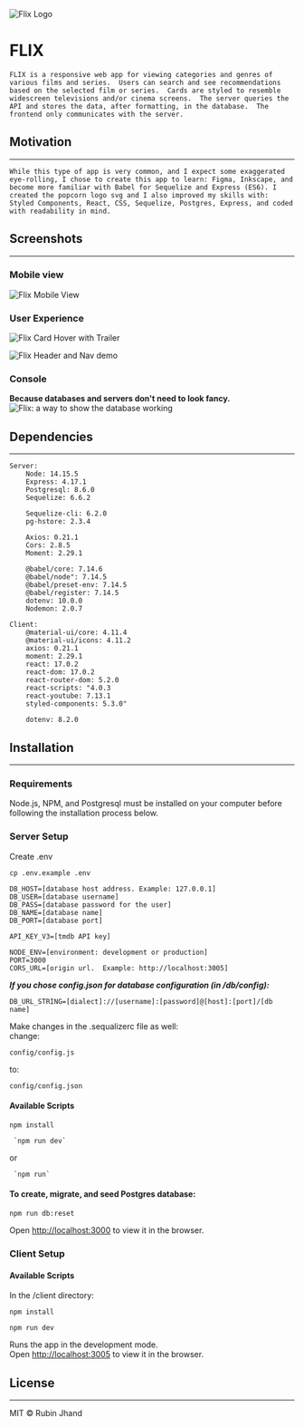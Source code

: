 ![Flix Logo](https://github.com/RubinJhand/movie-app/blob/master/docs/images/FlixLogo.png)

# FLIX

    FLIX is a responsive web app for viewing categories and genres of various films and series.  Users can search and see recommendations based on the selected film or series.  Cards are styled to resemble widescreen televisions and/or cinema screens.  The server queries the API and stores the data, after formatting, in the database.  The frontend only communicates with the server.

## Motivation

---

    While this type of app is very common, and I expect some exaggerated eye-rolling, I chose to create this app to learn: Figma, Inkscape, and become more familiar with Babel for Sequelize and Express (ES6). I created the popcorn logo svg and I also improved my skills with: Styled Components, React, CSS, Sequelize, Postgres, Express, and coded with readability in mind.

## Screenshots

---

### Mobile view

![Flix Mobile View](https://github.com/RubinJhand/movie-app/blob/master/docs/images/FlixMobile.png)

### User Experience

![Flix Card Hover with Trailer](https://github.com/RubinJhand/movie-app/blob/master/docs/images/FlixCardDemo.gif)

![Flix Header and Nav demo](https://github.com/RubinJhand/movie-app/blob/master/docs/images/FlixNav.gif)

### Console

**Because databases and servers don't need to look fancy.**
![Flix: a way to show the database working](https://github.com/RubinJhand/movie-app/blob/master/docs/images/FlixConsole.png)

## Dependencies

---

    Server:
        Node: 14.15.5
        Express: 4.17.1
        Postgresql: 8.6.0
        Sequelize: 6.6.2

        Sequelize-cli: 6.2.0
        pg-hstore: 2.3.4

        Axios: 0.21.1
        Cors: 2.8.5
        Moment: 2.29.1

        @babel/core: 7.14.6
        @babel/node": 7.14.5
        @babel/preset-env: 7.14.5
        @babel/register: 7.14.5
        dotenv: 10.0.0
        Nodemon: 2.0.7

    Client:
        @material-ui/core: 4.11.4
        @material-ui/icons: 4.11.2
        axios: 0.21.1
        moment: 2.29.1
        react: 17.0.2
        react-dom: 17.0.2
        react-router-dom: 5.2.0
        react-scripts: "4.0.3
        react-youtube: 7.13.1
        styled-components: 5.3.0"

        dotenv: 8.2.0

## Installation

---

### Requirements

Node.js, NPM, and Postgresql must be installed on your computer before following the installation process below.

### Server Setup

Create .env

```
cp .env.example .env
```

```
DB_HOST=[database host address. Example: 127.0.0.1]
DB_USER=[database username]
DB_PASS=[database password for the user]
DB_NAME=[database name]
DB_PORT=[database port]

API_KEY_V3=[tmdb API key]

NODE_ENV=[environment: development or production]
PORT=3000
CORS_URL=[origin url.  Example: http://localhost:3005]
```

**_If you chose config.json for database configuration (in /db/config):_**

```
DB_URL_STRING=[dialect]://[username]:[password]@[host]:[port]/[db name]
```

Make changes in the .sequalizerc file as well:\
change:

```
config/config.js
```

to:

```
config/config.json
```

#### Available Scripts

```
npm install
```

```
 `npm run dev`
```

or

```
 `npm run`
```

#### To create, migrate, and seed Postgres database:

```
npm run db:reset
```

Open [http://localhost:3000](http://localhost:3000) to view it in the browser.

### Client Setup

#### Available Scripts

In the /client directory:

```
npm install
```

```
npm run dev
```

Runs the app in the development mode.\
Open [http://localhost:3005](http://localhost:3005) to view it in the browser.

## License

---

MIT © Rubin Jhand
